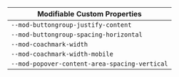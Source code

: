 | Modifiable Custom Properties                  |
| --------------------------------------------- |
| `--mod-buttongroup-justify-content`           |
| `--mod-buttongroup-spacing-horizontal`        |
| `--mod-coachmark-width`                       |
| `--mod-coachmark-width-mobile`                |
| `--mod-popover-content-area-spacing-vertical` |
